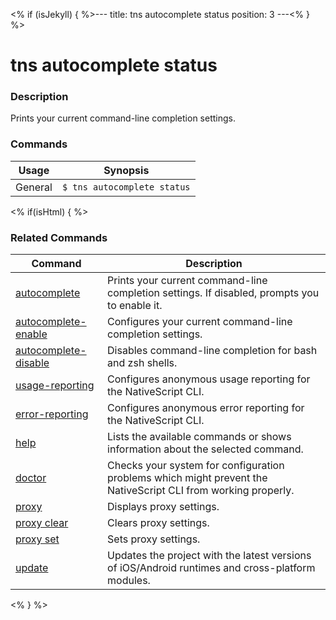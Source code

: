 <% if (isJekyll) { %>---
title: tns autocomplete status
position: 3
---<% } %>

# tns autocomplete status

### Description

Prints your current command-line completion settings.

### Commands

Usage | Synopsis
------|-------
General | `$ tns autocomplete status`

<% if(isHtml) { %>

### Related Commands

Command | Description
----------|----------
[autocomplete](autocomplete.html) | Prints your current command-line completion settings. If disabled, prompts you to enable it.
[autocomplete-enable](autocomplete-enable.html) | Configures your current command-line completion settings.
[autocomplete-disable](autocomplete-disable.html) | Disables command-line completion for bash and zsh shells.
[usage-reporting](usage-reporting.html) | Configures anonymous usage reporting for the NativeScript CLI.
[error-reporting](error-reporting.html) | Configures anonymous error reporting for the NativeScript CLI.
[help](help.html) | Lists the available commands or shows information about the selected command.
[doctor](doctor.html) | Checks your system for configuration problems which might prevent the NativeScript CLI from working properly.
[proxy](proxy.html) | Displays proxy settings.
[proxy clear](proxy-clear.html) | Clears proxy settings.
[proxy set](proxy-set.html) | Sets proxy settings.
[update](update.html) | Updates the project with the latest versions of iOS/Android runtimes and cross-platform modules.
<% } %>